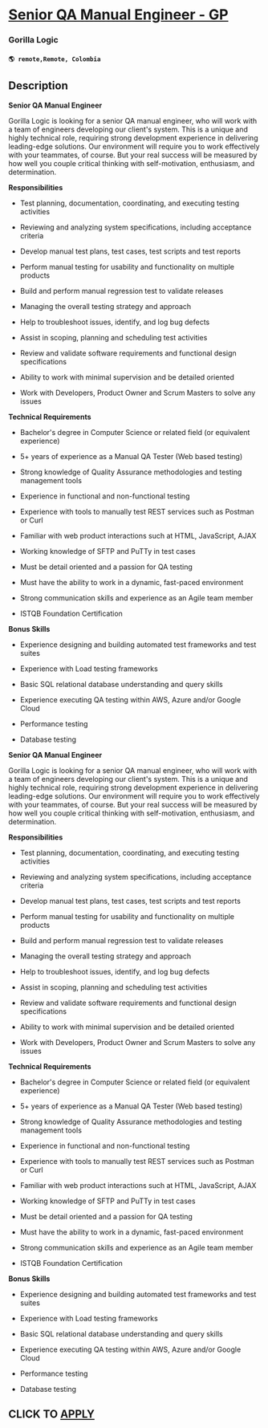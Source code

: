 # [Senior QA Manual Engineer - GP](https://www.remotewlb.com/apply/senior-qa-manual-engineer-gp)  
### Gorilla Logic  
#### `🌎 remote,Remote, Colombia`  

## Description

 **Senior QA Manual Engineer**

  

Gorilla Logic is looking for a senior QA manual engineer, who will work with a team of engineers developing our client's system. This is a unique and highly technical role, requiring strong development experience in delivering leading-edge solutions. Our environment will require you to work effectively with your teammates, of course. But your real success will be measured by how well you couple critical thinking with self-motivation, enthusiasm, and determination.

  

 **Responsibilities**

  

* Test planning, documentation, coordinating, and executing testing activities

* Reviewing and analyzing system specifications, including acceptance criteria

* Develop manual test plans, test cases, test scripts and test reports

* Perform manual testing for usability and functionality on multiple products

* Build and perform manual regression test to validate releases

* Managing the overall testing strategy and approach

* Help to troubleshoot issues, identify, and log bug defects

* Assist in scoping, planning and scheduling test activities

* Review and validate software requirements and functional design specifications

* Ability to work with minimal supervision and be detailed oriented

* Work with Developers, Product Owner and Scrum Masters to solve any issues

  

  

 **Technical Requirements**

  

* Bachelor's degree in Computer Science or related field (or equivalent experience)

* 5+ years of experience as a Manual QA Tester (Web based testing)

* Strong knowledge of Quality Assurance methodologies and testing management tools

* Experience in functional and non-functional testing

* Experience with tools to manually test REST services such as Postman or Curl

* Familiar with web product interactions such at HTML, JavaScript, AJAX

* Working knowledge of SFTP and PuTTy in test cases

* Must be detail oriented and a passion for QA testing

* Must have the ability to work in a dynamic, fast-paced environment

* Strong communication skills and experience as an Agile team member

* ISTQB Foundation Certification

  

 **Bonus Skills**

  

* Experience designing and building automated test frameworks and test suites

* Experience with Load testing frameworks

* Basic SQL relational database understanding and query skills

* Experience executing QA testing within AWS, Azure and/or Google Cloud

* Performance testing

* Database testing

  

 **Senior QA Manual Engineer**

  

Gorilla Logic is looking for a senior QA manual engineer, who will work with a team of engineers developing our client's system. This is a unique and highly technical role, requiring strong development experience in delivering leading-edge solutions. Our environment will require you to work effectively with your teammates, of course. But your real success will be measured by how well you couple critical thinking with self-motivation, enthusiasm, and determination.

  

 **Responsibilities**

  

* Test planning, documentation, coordinating, and executing testing activities

* Reviewing and analyzing system specifications, including acceptance criteria

* Develop manual test plans, test cases, test scripts and test reports

* Perform manual testing for usability and functionality on multiple products

* Build and perform manual regression test to validate releases

* Managing the overall testing strategy and approach

* Help to troubleshoot issues, identify, and log bug defects

* Assist in scoping, planning and scheduling test activities

* Review and validate software requirements and functional design specifications

* Ability to work with minimal supervision and be detailed oriented

* Work with Developers, Product Owner and Scrum Masters to solve any issues

  

  

 **Technical Requirements**

  

* Bachelor's degree in Computer Science or related field (or equivalent experience)

* 5+ years of experience as a Manual QA Tester (Web based testing)

* Strong knowledge of Quality Assurance methodologies and testing management tools

* Experience in functional and non-functional testing

* Experience with tools to manually test REST services such as Postman or Curl

* Familiar with web product interactions such at HTML, JavaScript, AJAX

* Working knowledge of SFTP and PuTTy in test cases

* Must be detail oriented and a passion for QA testing

* Must have the ability to work in a dynamic, fast-paced environment

* Strong communication skills and experience as an Agile team member

* ISTQB Foundation Certification

  

 **Bonus Skills**

  

* Experience designing and building automated test frameworks and test suites

* Experience with Load testing frameworks

* Basic SQL relational database understanding and query skills

* Experience executing QA testing within AWS, Azure and/or Google Cloud

* Performance testing

* Database testing

  

  
## CLICK TO [APPLY](https://www.remotewlb.com/apply/senior-qa-manual-engineer-gp)

